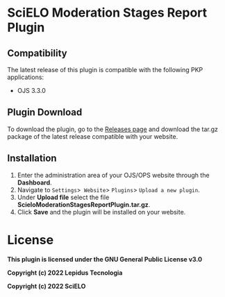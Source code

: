 # SciELO Moderation Stages Report Plugin

## Compatibility

The latest release of this plugin is compatible with the following PKP applications:

* OJS 3.3.0

## Plugin Download

To download the plugin, go to the [Releases page](https://github.com/lepidus/scieloModerationStagesReport/releases) and download the tar.gz package of the latest release compatible with your website.

## Installation

1. Enter the administration area of ​​your OJS/OPS website through the __Dashboard__.
2. Navigate to `Settings`>` Website`> `Plugins`> `Upload a new plugin`.
3. Under __Upload file__ select the file __ScieloModerationStagesReportPlugin.tar.gz__.
4. Click __Save__ and the plugin will be installed on your website.

# License
__This plugin is licensed under the GNU General Public License v3.0__

__Copyright (c) 2022 Lepidus Tecnologia__

__Copyright (c) 2022 SciELO__
